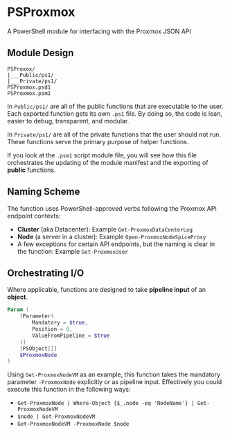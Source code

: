 # PSProxmox
A PowerShell module for interfacing with the Proxmox JSON API

## Module Design
```
PSProxox/
|___Public/ps1/
|___Private/ps1/
PSProxmox.psd1
PSProxmox.psm1
```
In `Public/ps1/` are all of the public functions that are executable to the user. Each exported function gets its own `.ps1` file. By doing so, the code is lean, easier to debug, transparent, and modular. 

In `Private/ps1/` are all of the private functions that the user should not run. These functions serve the primary purpose of helper functions. 

If you look at the `.psm1` script module file, you will see how this file orchestrates the updating of the module manifest and the exporting of **public** functions.

## Naming Scheme
The function uses PowerShell-approved verbs following the Proxmox API endpoint contexts:
- **Cluster** (aka Datacenter): Example `Get-ProxmoxDataCenterLog`
- **Node** (a server in a cluster): Example `Open-ProxmoxNodeSpiceProxy`
- A few exceptions for certain API endpoints, but the naming is clear in the function: Example `Get-ProxmoxUser`

## Orchestrating I/O
Where applicable, functions are designed to take **pipeline input** of an **object**.
```powershell
Param (
    [Parameter(
        Mandatory = $true,
        Position = 0,
        ValueFromPipeline = $true
    )]
    [PSObject[]]
    $ProxmoxNode
)
```
Using `Get-ProxmoxNodeVM` as an example, this function takes the mandatory parameter `-ProxmoxNode` explicitly or as pipeline input. Effectively you could execute this function in the following ways:
- `Get-ProxmoxNode | Where-Object {$_.node -eq 'NodeName'} | Get-ProxmoxNodeVM`
- `$node | Get-ProxmoxNodeVM`
- `Get-ProxmoxNodeVM -ProxmoxNode $node`
